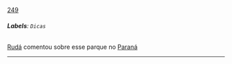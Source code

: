 [249](https://github.com/guilhermeprokisch/guilherme/issues/249) 
###### **Labels**: `Dicas`



[Rudá](Rudá.md) comentou sobre esse parque no [Paraná](Paraná.md)



-------------------------------------------------------------------------------

